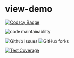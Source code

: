 # view-demo

[![Codacy Badge](https://app.codacy.com/project/badge/Grade/9cb8667c5569433ea09d1e8a26daf1c7)](https://www.codacy.com/gh/Itscollinesnow/view-demo/dashboard?utm_source=github.com&amp;utm_medium=referral&amp;utm_content=Itscollinesnow/view-demo&amp;utm_campaign=Badge_Grade)

![code maintainablilty](https://codeclimate.com/github/Itscollinesnow/view-demo.png)


![Github Issues](https://img.shields.io/github/issues/Itscollinesnow/view-demo?style=for-the-badge)
[![GitHub forks](https://img.shields.io/github/forks/Itscollinesnow/view-demo?style=for-the-badge)](https://github.com/Itscollinesnow/view-demo/network)

[![Test Coverage](https://api.codeclimate.com/v1/badges/2215771ee0a51dedf127/test_coverage)](https://codeclimate.com/github/Itscollinesnow/view-demo/test_coverage)
